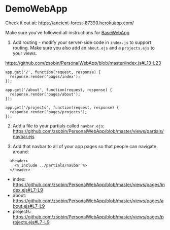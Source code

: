 # DemoWebApp

Check it out at: https://ancient-forest-87393.herokuapp.com/

Make sure you've followed all instructions for [BaseWebApp](https://github.com/zsobin/BaseWebApp)

1) Add routing - modify your server-side code in `index.js` to support routing. Make sure you also add an `about.ejs` and a `projects.ejs` to your views.

https://github.com/zsobin/PersonalWebApp/blob/master/index.js#L13-L23
```
app.get('/', function(request, response) {
  response.render('pages/index');
});

app.get('/about', function(request, response) {
  response.render('pages/about');
});

app.get('/projects', function(request, response) {
  response.render('pages/projects');
});

```

2) Add a file to your partials called `navbar.ejs`: https://github.com/zsobin/PersonalWebApp/blob/master/views/partials/navbar.ejs

3) Add that navbar to all of your app pages so that people can navigate around:

```
  <header>
    <% include ../partials/navbar %>
  </header>
```

  - index: https://github.com/zsobin/PersonalWebApp/blob/master/views/pages/index.ejs#L7-L9
  - about: https://github.com/zsobin/PersonalWebApp/blob/master/views/pages/about.ejs#L7-L9
  - projects: https://github.com/zsobin/PersonalWebApp/blob/master/views/pages/projects.ejs#L7-L9
  
  
